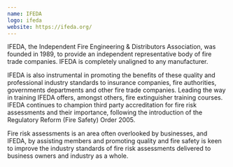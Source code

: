 ```yaml
---
name: IFEDA
logo: ifeda
website: https://ifeda.org/
---
```

IFEDA, the Independent Fire Engineering & Distributors Association, was founded in 1989, to provide an independent representative body of fire trade companies. IFEDA is completely unaligned to any manufacturer.

IFEDA is also instrumental in promoting the benefits of these quality and professional industry standards to insurance companies, fire authorities, governments departments and other fire trade companies. Leading the way in training IFEDA offers, amongst others, fire extinguisher training courses. IFEDA continues to champion third party accreditation for fire risk assessments and their importance, following the introduction of the Regulatory Reform (Fire Safety) Order 2005. 

Fire risk assessments is an area often overlooked by businesses, and IFEDA, by assisting members and promoting quality and fire safety is keen to improve the industry standards of fire risk assessments delivered to business owners and industry as a whole.
